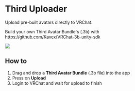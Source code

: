 # Third Uploader

Upload pre-built avatars directly to VRChat.

Build your own Third Avatar Bundle's (.3b) with https://github.com/Kavex/VRChat-3b-unity-sdk

![](assets/screen.png)

## How to
1. Drag and drop a **Third Avatar Bundle** (.3b file) into the app
2. Press on **Upload**
3. Login to VRChat and wait for upload to finish
